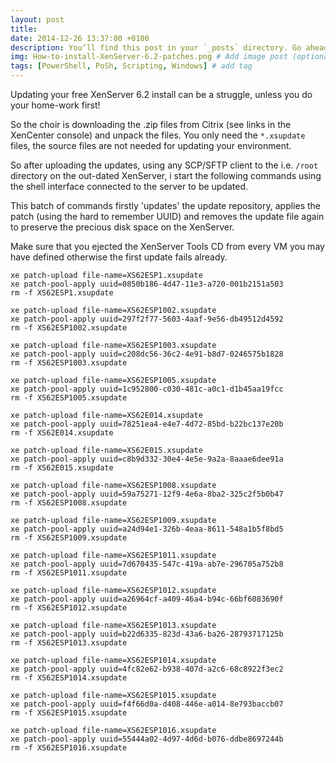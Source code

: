 ```yaml
---
layout: post
title: 
date: 2014-12-26 13:37:00 +0100
description: You’ll find this post in your `_posts` directory. Go ahead and edit it and re-build the site to see your changes. # Add post description (optional)
img: How-to-install-XenServer-6.2-patches.png # Add image post (optional)
tags: [PowerShell, PoSh, Scripting, Windows] # add tag
---
```

Updating your free XenServer 6.2 install can be a struggle, unless you do your home-work first!

So the choir is downloading the .zip files from Citrix (see links in the XenCenter console) and unpack the files. You only need the ```*.xsupdate``` files, the source files are not needed for updating your environment.

So after uploading the updates, using any SCP/SFTP client to the i.e. ```/root``` directory on the out-dated XenServer, i start the following commands using the shell interface connected to the server to be updated.

This batch of commands firstly 'updates' the update repository, applies the patch (using the hard to remember UUID) and removes the update file again to preserve the precious disk space on the XenServer.

Make sure that you ejected the XenServer Tools CD from every VM you may have defined otherwise the first update fails already.

```
xe patch-upload file-name=XS62ESP1.xsupdate
xe patch-pool-apply uuid=0850b186-4d47-11e3-a720-001b2151a503
rm -f XS62ESP1.xsupdate

xe patch-upload file-name=XS62ESP1002.xsupdate
xe patch-pool-apply uuid=297f2f77-5603-4aaf-9e56-db49512d4592
rm -f XS62ESP1002.xsupdate

xe patch-upload file-name=XS62ESP1003.xsupdate
xe patch-pool-apply uuid=c208dc56-36c2-4e91-b8d7-0246575b1828
rm -f XS62ESP1003.xsupdate

xe patch-upload file-name=XS62ESP1005.xsupdate
xe patch-pool-apply uuid=1c952800-c030-481c-a0c1-d1b45aa19fcc
rm -f XS62ESP1005.xsupdate

xe patch-upload file-name=XS62E014.xsupdate
xe patch-pool-apply uuid=78251ea4-e4e7-4d72-85bd-b22bc137e20b
rm -f XS62E014.xsupdate

xe patch-upload file-name=XS62E015.xsupdate
xe patch-pool-apply uuid=c8b9d332-30e4-4e5e-9a2a-8aaae6dee91a
rm -f XS62E015.xsupdate

xe patch-upload file-name=XS62ESP1008.xsupdate
xe patch-pool-apply uuid=59a75271-12f9-4e6a-8ba2-325c2f5b0b47
rm -f XS62ESP1008.xsupdate

xe patch-upload file-name=XS62ESP1009.xsupdate
xe patch-pool-apply uuid=a24d94e1-326b-4eaa-8611-548a1b5f8bd5
rm -f XS62ESP1009.xsupdate

xe patch-upload file-name=XS62ESP1011.xsupdate
xe patch-pool-apply uuid=7d670435-547c-419a-ab7e-296705a752b8
rm -f XS62ESP1011.xsupdate

xe patch-upload file-name=XS62ESP1012.xsupdate
xe patch-pool-apply uuid=a26964cf-a409-46a4-b94c-66bf6083690f
rm -f XS62ESP1012.xsupdate

xe patch-upload file-name=XS62ESP1013.xsupdate
xe patch-pool-apply uuid=b22d6335-823d-43a6-ba26-28793717125b
rm -f XS62ESP1013.xsupdate

xe patch-upload file-name=XS62ESP1014.xsupdate
xe patch-pool-apply uuid=4fc82e62-b938-407d-a2c6-68c8922f3ec2
rm -f XS62ESP1014.xsupdate

xe patch-upload file-name=XS62ESP1015.xsupdate
xe patch-pool-apply uuid=f4f66d0a-d408-446e-a014-8e793baccb07
rm -f XS62ESP1015.xsupdate

xe patch-upload file-name=XS62ESP1016.xsupdate
xe patch-pool-apply uuid=55444a02-4d97-4d6d-b076-ddbe8697244b
rm -f XS62ESP1016.xsupdate
```